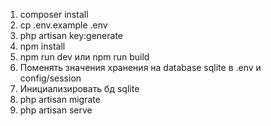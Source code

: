1. composer install
2. cp .env.example .env 
3. php artisan key:generate 
4. npm install 
5. npm run dev или npm run build
6. Поменять значения хранения на database sqlite в .env и config/session
7. Инициализировать бд sqlite
7. php artisan migrate
9. php artisan serve

